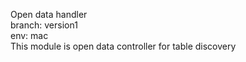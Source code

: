 Open data handler  
branch: version1  
env: mac  
This module is open data controller for table discovery  
